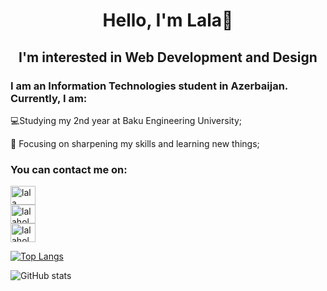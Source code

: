 <h1  align="center">Hello, I'm Lala👋</h1> 
<h2  align="center">I'm interested in Web Development and Design</h2>


<h3 align="left">I am an Information Technologies student in Azerbaijan. Currently, I am:</h3>
<p>💻Studying my 2nd year at Baku Engineering University;</p>
<p>🎯 Focusing on sharpening my skills and learning new things;</p>


<h3 align="left">You can contact me on:</h3>
<a href="https://linkedin.com/in/lala alimova" target="blank"><img align="center" src="https://raw.githubusercontent.com/rahuldkjain/github-profile-readme-generator/master/src/images/icons/Social/linked-in-alt.svg" alt="lala alimova" height="30" width="40" /></a></br>
<a href="https://www.codechef.com/users/lalaholmes" target="blank"><img align="center" src="https://cdn.jsdelivr.net/npm/simple-icons@3.1.0/icons/codechef.svg" alt="lalaholmes" height="30" width="40" /></a></br>
<a href="https://www.hackerrank.com/lalaholmesart00" target="blank"><img align="center" src="https://raw.githubusercontent.com/rahuldkjain/github-profile-readme-generator/master/src/images/icons/Social/hackerrank.svg" alt="lalaholmesart00" height="30" width="40" /></a>
</p>





[![Top Langs](https://github-readme-stats.vercel.app/api/top-langs/?username=lalaholmesss)](https://github.com/anuraghazra/github-readme-stats)

![GitHub stats](https://github-readme-stats.vercel.app/api?username=lalaholmesss&show_icons=true)  

